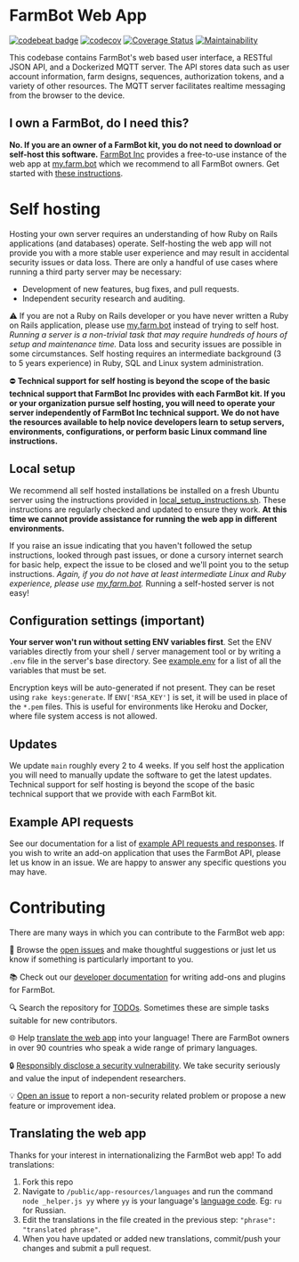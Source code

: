 # FarmBot Web App

[![codebeat badge](https://codebeat.co/badges/7f81859b-67fe-4bdb-b56f-050bfed35e9c)](https://codebeat.co/projects/github-com-farmbot-farmbot-web-app-staging)
[![codecov](https://codecov.io/gh/FarmBot/Farmbot-Web-App/branch/staging/graph/badge.svg)](https://codecov.io/gh/FarmBot/Farmbot-Web-App)
[![Coverage Status](https://coveralls.io/repos/github/FarmBot/Farmbot-Web-App/badge.svg)](https://coveralls.io/github/FarmBot/Farmbot-Web-App)
[![Maintainability](https://api.codeclimate.com/v1/badges/74091163d8a02bb8988f/maintainability)](https://codeclimate.com/github/FarmBot/Farmbot-Web-App/maintainability)

This codebase contains FarmBot's web based user interface, a RESTful JSON API, and a Dockerized MQTT server. The API stores data such as user account information, farm designs, sequences, authorization tokens, and a variety of other resources. The MQTT server facilitates realtime messaging from the browser to the device.

## I own a FarmBot, do I need this?

**No. If you are an owner of a FarmBot kit, you do not need to download or self-host this software.** [FarmBot Inc](https://farm.bot) provides a free-to-use instance of the web app at [my.farm.bot](https://my.farm.bot/) which we recommend to all FarmBot owners. Get started with [these instructions](https://software.farm.bot/docs/getting-started).

# Self hosting

Hosting your own server requires an understanding of how Ruby on Rails applications (and databases) operate. Self-hosting the web app will not provide you with a more stable user experience and may result in accidental security issues or data loss. There are only a handful of use cases where running a third party server may be necessary:

 * Development of new features, bug fixes, and pull requests.
 * Independent security research and auditing.

:warning: If you are not a Ruby on Rails developer or you have never written a Ruby on Rails application, please use [my.farm.bot](https://my.farm.bot/) instead of trying to self host. *Running a server is a non-trivial task that may require hundreds of hours of setup and maintenance time.* Data loss and security issues are possible in some circumstances. Self hosting requires an intermediate background (3 to 5 years experience) in Ruby, SQL and Linux system administration.

:no_entry: **Technical support for self hosting is beyond the scope of the basic technical support that FarmBot Inc provides with each FarmBot kit. If you or your organization pursue self hosting, you will need to operate your server independently of FarmBot Inc technical support. We do not have the resources available to help novice developers learn to setup servers, environments, configurations, or perform basic Linux command line instructions.**

## Local setup

We recommend all self hosted installations be installed on a fresh Ubuntu server using the instructions provided in [local_setup_instructions.sh](local_setup_instructions.sh). These instructions are regularly checked and updated to ensure they work. **At this time we cannot provide assistance for running the web app in different environments.**

If you raise an issue indicating that you haven't followed the setup instructions, looked through past issues, or done a cursory internet search for basic help, expect the issue to be closed and we'll point you to the setup instructions. *Again, if you do not have at least intermediate Linux and Ruby experience, please use [my.farm.bot](https://my.farm.bot).* Running a self-hosted server is not easy!

## Configuration settings (important)

**Your server won't run without setting ENV variables first**. Set the ENV variables directly from your shell / server management tool or by writing a `.env` file in the server's base directory. See [example.env](example.env) for a list of all the variables that must be set.

Encryption keys will be auto-generated if not present. They can be reset using `rake keys:generate`. If `ENV['RSA_KEY']` is set, it will be used in place of the `*.pem` files. This is useful for environments like Heroku and Docker, where file system access is not allowed.

## Updates

We update `main` roughly every 2 to 4 weeks. If you self host the application you will need to manually update the software to get the latest updates. Technical support for self hosting is beyond the scope of the basic technical support that we provide with each FarmBot kit.

## Example API requests

See our documentation for a list of [example API requests and responses](https://developer.farm.bot/docs/api-docs). If you wish to write an add-on application that uses the FarmBot API, please let us know in an issue. We are happy to answer any specific questions you may have.

# Contributing

There are many ways in which you can contribute to the FarmBot web app:

:pencil: Browse the [open issues](https://github.com/FarmBot/Farmbot-Web-App/issues) and make thoughtful suggestions or just let us know if something is particularly important to you.

:books: Check out our [developer documentation](https://developer.farm.bot/) for writing add-ons and plugins for FarmBot.

:mag: Search the repository for [TODOs](https://github.com/FarmBot/Farmbot-Web-App/search?utf8=%E2%9C%93&q=todo). Sometimes these are simple tasks suitable for new contributors.

:globe_with_meridians: Help [translate the web app](#translating-the-web-app) into your language! There are FarmBot owners in over 90 countries who speak a wide range of primary languages.

:lock: [Responsibly disclose a security vulnerability](http://disclosure.farm.bot/). We take security seriously and value the input of independent researchers.

:bulb: [Open an issue](https://github.com/FarmBot/Farmbot-Web-App/issues/new) to report a non-security related problem or propose a new feature or improvement idea.

## Translating the web app

Thanks for your interest in internationalizing the FarmBot web app! To add translations:

1. Fork this repo
0. Navigate to `/public/app-resources/languages` and run the command `node _helper.js yy` where `yy` is your language's [language code](http://www.science.co.il/Language/Locale-codes.php). Eg: `ru` for Russian.
0. Edit the translations in the file created in the previous step: `"phrase": "translated phrase"`.
0. When you have updated or added new translations, commit/push your changes and submit a pull request.
